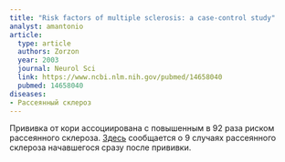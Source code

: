 ```yaml
---
title: "Risk factors of multiple sclerosis: a case-control study"
analyst: amantonio
article:
  type: article
  authors: Zorzon
  year: 2003
  journal: Neurol Sci
  link: https://www.ncbi.nlm.nih.gov/pubmed/14658040
  pubmed: 14658040
diseases:
- Рассеянный склероз
---
```


Прививка от кори ассоциирована с повышенным в 92 раза риском рассеянного склероза.
[Здесь](https://www.ncbi.nlm.nih.gov/pmc/articles/PMC1841203/) сообщается о 9 случаях рассеянного склероза начавшегося сразу после прививки.

